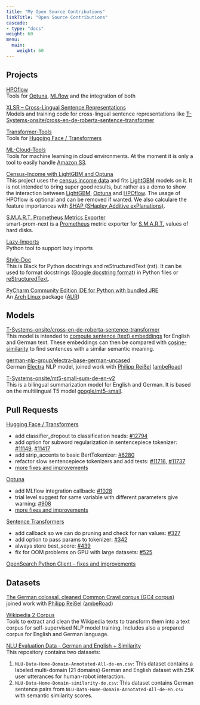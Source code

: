 ```yaml
---
title: "My Open Source Contributions"
linkTitle: "Open Source Contributions"
cascade:
- type: "docs"
weight: 60
menu:
  main:
    weight: 60
---
```


## Projects

[HPOflow](https://github.com/telekom/HPOflow)<br/>
Tools for [Optuna](https://optuna.readthedocs.io/),
[MLflow](https://www.mlflow.org/docs/latest/index.html) and
the integration of both

[XLSR – Cross-Lingual Sentence Representations](https://github.com/German-NLP-Group/xlsr)<br/>
Models and training code for cross-lingual sentence representations like
[T-Systems-onsite/cross-en-de-roberta-sentence-transformer](https://huggingface.co/T-Systems-onsite/cross-en-de-roberta-sentence-transformer)

[Transformer-Tools](https://github.com/telekom/transformer-tools)<br/>
Tools for [Hugging Face / Transformers](https://github.com/huggingface/transformers)

[ML-Cloud-Tools](https://github.com/telekom/ml-cloud-tools)<br/>
Tools for machine learning in cloud environments.
At the moment it is only a tool to easily handle [Amazon S3](https://aws.amazon.com/s3/).

[Census-Income with LightGBM and Optuna](https://github.com/telekom/census-income-lightgbm)<br/>
This project uses the [census income data](https://archive-beta.ics.uci.edu/ml/datasets/census+income) and
fits [LightGBM](https://lightgbm.readthedocs.io/) models on it.
It is not intended to bring super good results, but rather as a demo to show the interaction between
[LightGBM](https://lightgbm.readthedocs.io/), [Optuna](https://optuna.readthedocs.io/en/stable/index.html) and
[HPOflow](https://github.com/telekom/HPOflow). The usage of HPOflow is optional and can be removed if wanted.
We also calculare the feature importances
with [SHAP (SHapley Additive exPlanations)](https://github.com/slundberg/shap).

[S.M.A.R.T. Prometheus Metrics Exporter](https://github.com/PhilipMay/smart-prom-next)<br/>
smart-prom-next is a [Prometheus](https://prometheus.io/docs/introduction/overview/) metric exporter for
[S.M.A.R.T.](https://en.wikipedia.org/wiki/S.M.A.R.T.) values of hard disks.

[Lazy-Imports](https://github.com/telekom/lazy-imports)<br/>
Python tool to support lazy imports

[Style-Doc](https://github.com/telekom/style-doc)<br/>
This is Black for Python docstrings and reStructuredText (rst). It can be used to format
docstrings ([Google docstring format](https://github.com/google/styleguide/blob/gh-pages/pyguide.md#38-comments-and-docstrings))
in Python files or [reStructuredText](https://www.sphinx-doc.org/en/master/usage/restructuredtext/index.html).

[PyCharm Community Edition IDE for Python with bundled JRE](https://aur.archlinux.org/packages/pycharm-community-jre)<br/>
An [Arch Linux](https://archlinux.org/) package ([AUR](https://wiki.archlinux.org/title/Arch_User_Repository))

## Models

[T-Systems-onsite/cross-en-de-roberta-sentence-transformer](https://huggingface.co/T-Systems-onsite/cross-en-de-roberta-sentence-transformer)<br/>
This model is intended to [compute sentence (text) embeddings](https://www.sbert.net/examples/applications/computing-embeddings/README.html)
for English and German text. These embeddings can then be compared with [cosine-similarity](https://en.wikipedia.org/wiki/Cosine_similarity)
to find sentences with a similar semantic meaning.

[german-nlp-group/electra-base-german-uncased](https://huggingface.co/german-nlp-group/electra-base-german-uncased)<br/>
German [Electra](https://arxiv.org/abs/2003.10555) NLP model,
joined work with [Philipp Reißel](https://twitter.com/phil_ipp_)
([ambeRoad](https://amberoad.de/))

[T-Systems-onsite/mt5-small-sum-de-en-v2](https://huggingface.co/T-Systems-onsite/mt5-small-sum-de-en-v2)<br/>
This is a bilingual summarization model for English and German.
It is based on the multilingual T5 model [google/mt5-small](https://huggingface.co/google/mt5-small).

## Pull Requests

[Hugging Face / Transformers](https://github.com/huggingface/transformers)
- add classifier_dropout to classification heads: [#12794](https://github.com/huggingface/transformers/pull/12794)
- add option for subword regularization in sentencepiece tokenizer: [#11149](https://github.com/huggingface/transformers/pull/11149),
[#11417](https://github.com/huggingface/transformers/pull/11417)
- add strip_accents to basic BertTokenizer: [#6280](https://github.com/huggingface/transformers/pull/6280)
- refactor slow sentencepiece tokenizers and add tests: [#11716](https://github.com/huggingface/transformers/pull/11716),
[#11737](https://github.com/huggingface/transformers/pull/11737)
- [more fixes and improvements](https://github.com/huggingface/transformers/pulls?q=is%3Apr+author%3APhilipMay)

[Optuna](https://github.com/optuna/optuna)
- add MLflow integration callback: [#1028](https://github.com/optuna/optuna/pull/1028)
- trial level suggest for same variable with different parameters give warning: [#908](https://github.com/optuna/optuna/pull/908)
- [more fixes and improvements](https://github.com/optuna/optuna/pulls?q=is%3Apr+author%3APhilipMay)

[Sentence Transformers](https://github.com/UKPLab/sentence-transformers)
- add callback so we can do pruning and check for nan values: [#327](https://github.com/UKPLab/sentence-transformers/pull/327)
- add option to pass params to tokenizer: [#342](https://github.com/UKPLab/sentence-transformers/pull/342)
- always store best_score: [#439](https://github.com/UKPLab/sentence-transformers/pull/439)
- fix for OOM problems on GPU with large datasets: [#525](https://github.com/UKPLab/sentence-transformers/pull/525)

[OpenSearch Python Client - fixes and improvements](https://github.com/opensearch-project/opensearch-py/pulls?q=is%3Apr+author%3APhilipMay)

## Datasets

[The German colossal, cleaned Common Crawl corpus (GC4 corpus)](https://german-nlp-group.github.io/projects/gc4-corpus.html)<br/>
joined work with [Philipp Reißel](https://twitter.com/phil_ipp_)
([ambeRoad](https://amberoad.de/))

[Wikipedia 2 Corpus](https://github.com/GermanT5/wikipedia2corpus)<br/>
Tools to extract and clean the Wikipedia texts to transform them into a text corpus for self-supervised NLP model training.
Includes also a prepared corpus for English and German language.

[NLU Evaluation Data - German and English + Similarity](https://github.com/t-systems-on-site-services-gmbh/NLU-Evaluation-Data-de-en)<br/>
This repository contains two datasets:
1. `NLU-Data-Home-Domain-Annotated-All-de-en.csv`: This dataset contains a labeled multi-domain (21 domains) German and English dataset with 25K user utterances for human-robot interaction.
2. `NLU-Data-Home-Domain-similarity-de.csv`: This dataset contains German sentence pairs from `NLU-Data-Home-Domain-Annotated-All-de-en.csv` with semantic similarity scores.
